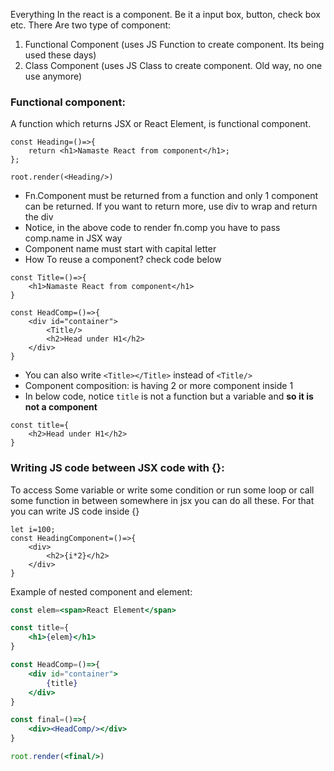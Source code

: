 Everything In the react is a component. Be it a input box, button, check box etc.
There Are two type of component:
1. Functional Component (uses JS Function to create component. Its being used these days)
2. Class Component (uses JS Class to create component. Old way, no one use anymore)
### Functional component:
A function which returns JSX or React Element, is functional component.
```JSX
const Heading=()=>{
	return <h1>Namaste React from component</h1>;
};

root.render(<Heading/>)
```
* Fn.Component must be returned from a function and only 1 component can be returned. If you want to return more, use div to wrap and return the div
* Notice, in the above code to render fn.comp you have to pass comp.name in JSX way
* Component name must start with capital letter
* How To reuse a component? check code below
```JS
const Title=()=>{
	<h1>Namaste React from component</h1>
}

const HeadComp=()=>{
	<div id="container">
		<Title/>
		<h2>Head under H1</h2>
	</div>
}
```
* You can also write `<Title></Title>`  instead of `<Title/>`
* Component composition: is having 2 or more component inside 1
* In below code, notice `title` is not a function but a variable and **so it is not a component**
```JSX
const title={
	<h2>Head under H1</h2>
}
```

### Writing JS code between JSX code with {}:
To access Some variable or write some condition or run some loop or call some function in between somewhere in jsx you can do all these. For that you can write JS code inside {}
```JSX
let i=100;
const HeadingComponent=()=>{
	<div>
		<h2>{i*2}</h2>
	</div>
}
```
Example of nested component and element:
```jsx
const elem=<span>React Element</span>

const title={
	<h1>{elem}</h1>
}

const HeadComp=()=>{
	<div id="container">
		{title}
	</div>
}

const final=()=>{
	<div><HeadComp/></div>
}

root.render(<final/>)
```

